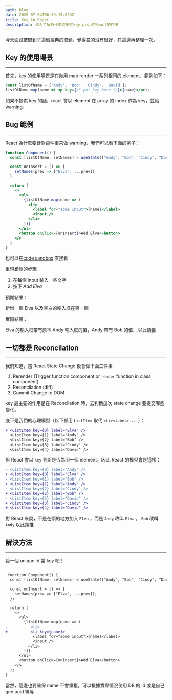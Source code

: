 ```yaml
---
path: blog
date: 2020-07-04T06:39:15.623Z
title: Key in React
description: 深入了解為什麼需要在key prop在React的作用
---
```


今天面試被問到了這個經典的問題，覺得答的沒有很好，在這邊再整理一次。

## Key 的使用場景

---

首先，key 的使用場景是在你用 map render 一系列相同的 element，範例如下：

```jsx
const listOfName = ['Andy', 'Bob', 'Cindy', 'David'];
listOfName.map(name => <p key={/* put key here */}>{name}</p>);
```

如果不提供 key 的話，react 會以 element 在 array 的 index 作為 key，並給 warning。

## Bug 範例

---

React 為什麼要針對這件事來做 warning，我們可以看下面的例子：

```jsx
function Component() {
  const [listOfName, setNames] = useState(["Andy", "Bob", "Cindy", "David"])

  const onInsert = () => {
    setNames(prev => ["Elva", ...prev])
  }

  return (
    <>
      <ul>
        {listOfName.map(name => (
          <li>
            <label for="some input">{name}</label>
            <input />
          </li>
        ))}
      </ul>
      <button onClick={onInsert}>Add Elva</button>
    </>
  )
}
```

也可以在[code sandbox](https://codesandbox.io/s/react-key-issue-9gfte?file=/src/App.js:65-506) 直接看

重現錯誤的步驟

1. 在每個 input 輸入一些文字
2. 按下 _Add Elva_

預期結果：

新增一個 Elva 以及空白的輸入框在第一個

實際結果：

Elva 的輸入框帶有原本 Andy 輸入框的值，Andy 帶有 Bob 的值....以此類推

## 一切都是 Reconcilation

---

我們知道，當 React State Change 後會做下面三件事

1. Rerender (Trigger function component or `render` function in class component)
2. Reconcilation (diff)
3. Commit Change to DOM

key 最主要的作用是在 Reconcilation 時，去判斷這次 state change 要提交哪些變化。

底下是我們的心理模型（以下都用 `ListItem` 取代 `<li><label>....`）：

```diff
+ <ListItem key={0} label="Elva" />
  <ListItem key={1} label="Andy" />
  <ListItem key={2} label="Bob" />
  <ListItem key={3} label="Cindy" />
  <ListItem key={4} label="David" />
```

但 React 會以 `key` 判斷是否為同一個 element，因此 React 的模型會是這樣：

```diff
- <ListItem key={0} label="Andy" />
+ <ListItem key={0} label="Elva" />
- <ListItem key={1} label="Bob" />
+ <ListItem key={1} label="Andy" />
- <ListItem key={2} label="Cindy" />
+ <ListItem key={2} label="Bob" />
- <ListItem key={3} label="David" />
+ <ListItem key={3} label="Cindy" />
+ <ListItem key={4} label="David" />
```

對 React 來說，不是在頭的地方加入 `Elva` ，而是 `Andy` 改叫 `Elva` ， `Bob` 改叫 `Andy` 以此類推

## 解決方法

---

給一個 unique id 當 key 吧！

```diff

 function Component() {
  const [listOfName, setNames] = useState(["Andy", "Bob", "Cindy", "David"]);

  const onInsert = () => {
    setNames(prev => ["Elva", ...prev]);
  };

  return (
    <>
      <ul>
        {listOfName.map(name => (
-          <li>
+          <li key={name}>
            <label for="some input">{name}</label>
            <input />
          </li>
        ))}
      </ul>
      <button onClick={onInsert}>Add Elva</button>
    </>
  );
}
```

當然，這邊也要確保 name 不會重複。可以根據實際情況使用 DB 的 id 或是自己 gen uuid 等等
